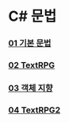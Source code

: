 # C# 문법

### [01 기본 문법](https://github.com/im-cherry/CSharp-Study/blob/main/01%20%EA%B8%B0%EB%B3%B8%20%EB%AC%B8%EB%B2%95.md)
### [02 TextRPG](https://github.com/im-cherry/CSharp-Study/blob/main/02%20TextRPG.md)
### [03 객체 지향](https://github.com/im-cherry/CSharp-Study/blob/main/03%20%EA%B0%9D%EC%B2%B4%20%EC%A7%80%ED%96%A5.md)
### [04 TextRPG2](https://github.com/im-cherry/CSharp-Study/blob/main/04%20TextRPG2.md)

